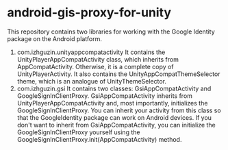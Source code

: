 # android-gis-proxy-for-unity

This repository contains two libraries for working with the Google Identity package on the Android platform.

1. com.izhguzin.unityappcompatactivity
It contains the UnityPlayerAppCompatActivity class, which inherits from AppCompatActivity. Otherwise, it is a complete copy of UnityPlayerActivity. It also contains the UnityAppCompatThemeSelector theme, which is an analogue of UnityThemeSelector.
2. com.izhguzin.gsi
It contains two classes: GsiAppCompatActivity and GoogleSignInClientProxy.
GsiAppCompatActivity inherits from UnityPlayerAppCompatActivity and, most importantly, initializes the GoogleSignInClientProxy. You can inherit your activity from this class so that the GoogleIdentity package can work on Android devices.
If you don't want to inherit from GsiAppCompatActivity, you can initialize the GoogleSignInClientProxy yourself using the GoogleSignInClientProxy.init(AppCompatActivity) method.
